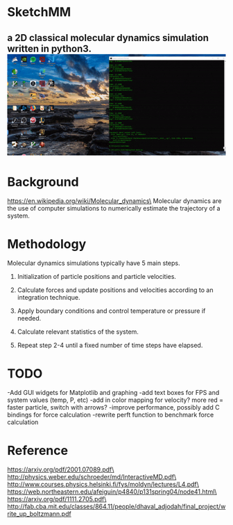 # SketchMM
a 2D classical molecular dynamics simulation written in python3.\
![](test.gif)
---
# Background
https://en.wikipedia.org/wiki/Molecular_dynamics\
Molecular dynamics are the use of computer simulations to numerically estimate the trajectory of a system. 

# Methodology
Molecular dynamics simulations typically have 5 main steps.

1. Initialization of particle positions and particle velocities.

2. Calculate forces and update positions and velocities according to an integration technique. 

3. Apply boundary conditions and control temperature or pressure if needed.

4. Calculate relevant statistics of the system.

5. Repeat step 2-4 until a fixed number of time steps have elapsed. 

# TODO
-Add GUI widgets for Matplotlib and graphing
-add text boxes for FPS and system values (temp, P, etc)
-add in color mapping for velocity? more red = faster particle, switch with arrows? 
-improve performance, possibly add C bindings for force calculation
-rewrite perft function to benchmark force calculation
# Reference
https://arxiv.org/pdf/2001.07089.pdf\
http://physics.weber.edu/schroeder/md/InteractiveMD.pdf\
http://www.courses.physics.helsinki.fi/fys/moldyn/lectures/L4.pdf\
https://web.northeastern.edu/afeiguin/p4840/p131spring04/node41.html\
https://arxiv.org/pdf/1111.2705.pdf\
http://fab.cba.mit.edu/classes/864.11/people/dhaval_adjodah/final_project/write_up_boltzmann.pdf